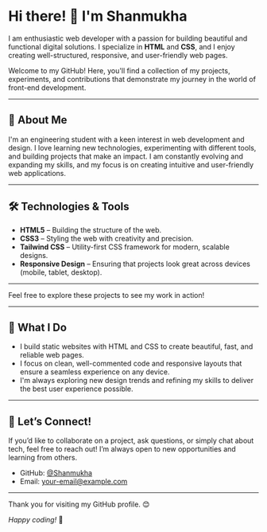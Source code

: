 # Hi there! 👋 I'm **Shanmukha**

 I am enthusiastic web developer with a passion for building beautiful and functional digital solutions. I specialize in **HTML** and **CSS**, and I enjoy creating well-structured, responsive, and user-friendly web pages.

Welcome to my GitHub! Here, you'll find a collection of my projects, experiments, and contributions that demonstrate my journey in the world of front-end development.

---

## 🌱 About Me

I'm an engineering student with a keen interest in web development and design. I love learning new technologies, experimenting with different tools, and building projects that make an impact. I am constantly evolving and expanding my skills, and my focus is on creating intuitive and user-friendly web applications.

---

## 🛠️ Technologies & Tools

- **HTML5** – Building the structure of the web.
- **CSS3** – Styling the web with creativity and precision.
- **Tailwind CSS** – Utility-first CSS framework for modern, scalable designs.
- **Responsive Design** – Ensuring that projects look great across devices (mobile, tablet, desktop).

---

Feel free to explore these projects to see my work in action!

---

## 📝 What I Do

- I build static websites with HTML and CSS to create beautiful, fast, and reliable web pages.
- I focus on clean, well-commented code and responsive layouts that ensure a seamless experience on any device.
- I'm always exploring new design trends and refining my skills to deliver the best user experience possible.

---

## 💬 Let’s Connect!

If you’d like to collaborate on a project, ask questions, or simply chat about tech, feel free to reach out! I’m always open to new opportunities and learning from others.

- GitHub: [@Shanmukha](https://github.com/your-username)
- Email: [your-email@example.com](mailto:your-email@example.com)

---

Thank you for visiting my GitHub profile. 😊

*Happy coding!* 🚀
